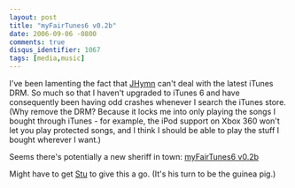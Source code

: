 ```yaml
---
layout: post
title: "myFairTunes6 v0.2b"
date: 2006-09-06 -0800
comments: true
disqus_identifier: 1067
tags: [media,music]
---
```

I've been lamenting the fact that
[JHymn](http://hymn-project.org/jhymndoc/) can't deal with the latest
iTunes DRM. So much so that I haven't upgraded to iTunes 6 and have
consequently been having odd crashes whenever I search the iTunes store.
(Why remove the DRM? Because it locks me into only playing the songs I
bought through iTunes - for example, the iPod support on Xbox 360 won't
let you play protected songs, and I think I should be able to play the
stuff I bought wherever I want.)

 Seems there's potentially a new sheriff in town: [myFairTunes6
v0.2b](http://hymn-project.org/forums/viewtopic.php?t=1555)

 Might have to get [Stu](http://www.stuartthompson.net) to give this a
go. (It's his turn to be the guinea pig.)
